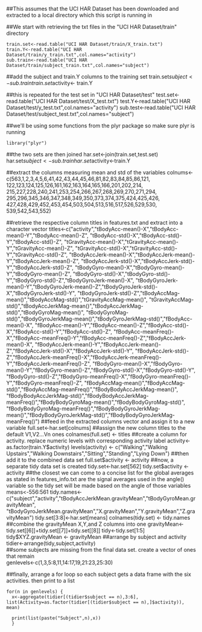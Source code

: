 ##This assumes that the UCI HAR Dataset has been downloaded and extracted to a local directory which this script is running in

##We start with retrieving the txt files in the "UCI HAR Dataset/train" directory

    train.set<-read.table("UCI HAR Dataset/train/X_train.txt")
    train.Y<-read.table("UCI HAR Dataset/train/y_train.txt",col.names="activity")
    sub.train<-read.table("UCI HAR Dataset/train/subject_train.txt",col.names="subject")

##add the subject and train.Y columns to the training set
    train.set$subject <- sub.train
    train.set$activity<- train.Y

##this is repeated for the test set in "UCI HAR Dataset/test"
    test.set<-read.table("UCI HAR Dataset/test/X_test.txt")
    test.Y<-read.table("UCI HAR Dataset/test/y_test.txt",col.names="activity")
    sub.test<-read.table("UCI HAR Dataset/test/subject_test.txt",col.names="subject")

##we'll be using some functions from the plyr package so make sure plyr is running

    library("plyr")

##the two sets are then joined
    har.set<-join(train.set,test.set)
    har.set$subject<-sub.train
    har.set$activity<-train.Y

##extract the columns measuring mean and std of the variables
    colnums<-c(563,1,2,3,4,5,6,41,42,43,44,45,46,81,82,83,84,85,86,121,
           122,123,124,125,126,161,162,163,164,165,166,201,202,214,
           215,227,228,240,241,253,254,266,267,268,269,270,271,294,
           295,296,345,346,347,348,349,350,373,374,375,424,425,426,
           427,428,429,452,453,454,503,504,513,516,517,526,529,530,
           539,542,543,552)

##retrieve the respective column titles in features.txt and extract into a character vector 
    titles<-c("activity","tBodyAcc-mean()-X","tBodyAcc-mean()-Y","tBodyAcc-mean()-Z",
          "tBodyAcc-std()-X","tBodyAcc-std()-Y","tBodyAcc-std()-Z",
          "tGravityAcc-mean()-X","tGravityAcc-mean()-Y","tGravityAcc-mean()-Z",
          "tGravityAcc-std()-X","tGravityAcc-std()-Y","tGravityAcc-std()-Z",
          "tBodyAccJerk-mean()-X","tBodyAccJerk-mean()-Y","tBodyAccJerk-mean()-Z",
          "tBodyAccJerk-std()-X","tBodyAccJerk-std()-Y","tBodyAccJerk-std()-Z",
          "tBodyGyro-mean()-X","tBodyGyro-mean()-Y","tBodyGyro-mean()-Z",
          "tBodyGyro-std()-X","tBodyGyro-std()-Y","tBodyGyro-std()-Z","tBodyGyroJerk-mean()-X",
          "tBodyGyroJerk-mean()-Y","tBodyGyroJerk-mean()-Z","tBodyGyroJerk-std()-X","tBodyGyroJerk-std()-Y",
          "tBodyGyroJerk-std()-Z","tBodyAccMag-mean()","tBodyAccMag-std()","tGravityAccMag-mean()",
          "tGravityAccMag-std()","tBodyAccJerkMag-mean()","tBodyAccJerkMag-std()","tBodyGyroMag-mean()",
          "tBodyGyroMag-std()","tBodyGyroJerkMag-mean()","tBodyGyroJerkMag-std()","fBodyAcc-mean()-X",
          "fBodyAcc-mean()-Y","fBodyAcc-mean()-Z","fBodyAcc-std()-X","fBodyAcc-std()-Y","fBodyAcc-std()-Z",
          "fBodyAcc-meanFreq()-X","fBodyAcc-meanFreq()-Y","fBodyAcc-meanFreq()-Z","fBodyAccJerk-mean()-X",
          "fBodyAccJerk-mean()-Y","fBodyAccJerk-mean()-Z","fBodyAccJerk-std()-X","fBodyAccJerk-std()-Y",
          "fBodyAccJerk-std()-Z","fBodyAccJerk-meanFreq()-X","fBodyAccJerk-meanFreq()-Y","fBodyAccJerk-meanFreq()-Z",
          "fBodyGyro-mean()-X","fBodyGyro-mean()-Y","fBodyGyro-mean()-Z","fBodyGyro-std()-X","fBodyGyro-std()-Y",
          "fBodyGyro-std()-Z","fBodyGyro-meanFreq()-X","fBodyGyro-meanFreq()-Y","fBodyGyro-meanFreq()-Z",
          "fBodyAccMag-mean()","fBodyAccMag-std()","fBodyAccMag-meanFreq()","fBodyBodyAccJerkMag-mean()",
          "fBodyBodyAccJerkMag-std()","fBodyBodyAccJerkMag-meanFreq()","fBodyBodyGyroMag-mean()","fBodyBodyGyroMag-std()",
          "fBodyBodyGyroMag-meanFreq()","fBodyBodyGyroJerkMag-mean()","fBodyBodyGyroJerkMag-std()","fBodyBodyGyroJerkMag-meanFreq()")
##feed in the extracted columns vector and assign it to a new variable
    full.set<-har.set[colnums]
##assign the new column titles to the default V1,V2...Vn ones
    colnames(full.set) <- titles
##create a column for activity. replace numeric levels with corresponding activity label
    activity<-as.factor(train.Y$activity)
    levels(activity) <- c("Walking","Walking Upstairs","Walking Downstairs","Sitting","Standing","Lying Down")
##then add it to the combined data set 
    full.set$activity <- activity
##now, a separate tidy data set is created
    tidy.set<-har.set[562]
    tidy.set$activity <- activity
##the closest we can come to a concise list for the global averages as stated in features_info.txt are the signal averages used in the angle() variable so the tidy set will be made based on the angle of those variables
    means<-556:561
    tidy.names<-c("subject","activity","tBodyAccJerkMean.gravityMean","tBodyGyroMean.gravityMean",
              "tBodyGyroJerkMean.gravityMean","X.gravityMean","Y.gravityMean","Z.gravityMean")
    tidy.set[3:8]<-har.set[means]
    colnames(tidy.set) <- tidy.names
##combine the gravityMean X,Y,and Z columns into one
    gravityMean<-tidy.set[[6]]+tidy.set[[7]]+tidy.set[[8]]
    tidy<-tidy.set[1:5]      
    tidy$XYZ.gravityMean <- gravityMean
##arrange by subject and activity 
    tidier<-arrange(tidy,subject,activity)     
##some subjects are missing from the final data set. create a vector of ones that remain        
    genlevels<-c(1,3,5:8,11,14:17,19,21:23,25:30)

##finally, arrange a for loop so each subject gets a data frame with the six activities. then print to a list

    for(n in genlevels) {
      x<-aggregate(tidier[(tidier$subject == n),3:6], list(Activity=as.factor(tidier[(tidier$subject == n),]$activity)), mean)

      print(list(paste("Subject",n),x))
      }
      
      
      
